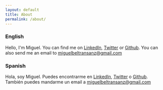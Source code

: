```yaml
---
layout: default
title: About
permalink: /about/
---
```


### English

Hello, I'm Miguel. You can find me on [LinkedIn](https://www.linkedin.com/in/miguel-beltr%C3%A1n-sanz-12328b74), [Twitter](http://www.twitter.com/MiguelB93) or [Github](http://www.github.com/miguelbel). You can also send me an email to miguelbeltransanz@gmail.com

### Spanish

Hola, soy Miguel. Puedes encontrarme en [LinkedIn](https://www.linkedin.com/in/miguel-beltr%C3%A1n-sanz-12328b74), [Twitter](http://www.twitter.com/MiguelB93) o [Github](http://www.github.com/miguelbel). También puedes mandarme un email a miguelbeltransanz@gmail.com
